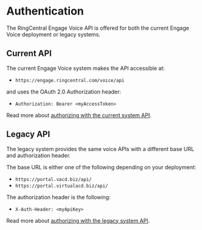 # Authentication

The RingCentral Engage Voice API is offered for both the current Engage Voice deployment or legacy systems.

## Current API

The current Engage Voice system makes the API accessible at:

* `https://engage.ringcentral.com/voice/api`

and uses the OAuth 2.0 Authorization header:

* `Authorization: Bearer <myAccessToken>`

Read more about [authorizing with the current system API](auth-ringcentral).

## Legacy API

The legacy system provides the same voice APIs with a different base URL and authorization header.

The base URL is either one of the following depending on your deployment:

* `https://portal.vacd.biz/api/`
* `https://portal.virtualacd.biz/api/`

The authorization header is the following:

* `X-Auth-Header: <myApiKey>`

Read more about [authorizing with the legacy system API](auth-legacy).
